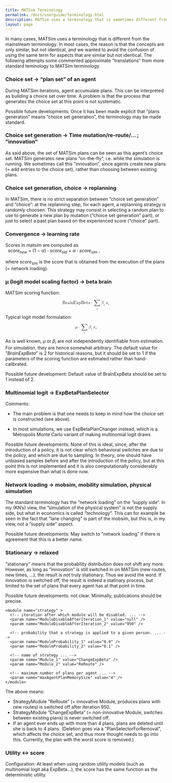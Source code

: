 ```yaml
---
title: MATSim Terminology
permalink: /docs/userguide/terminology.html
description: MATSim uses a terminology that is sometimes different from the mainstream terminology.
layout: page
---
```


<p>In many cases, MATSim uses a terminology that is different from the mainstream terminology. In most cases, the reason is that the concepts are only similar, but not identical, and we wanted to avoid the confusion of using the same term for aspects that are similar but not identical. The following attempts some commented approximate ”translations” from more standard teminology to MATSim terminology.&nbsp;</p>
<h3>Choice set → “plan set” of an agent</h3>
<p>During MATSim iterations, agent accumulate plans. This can be interpreted as building a choice set over time. A problem is that the process that generates the choice set at this point is not systematic.</p>
<p>Possible future developments: Once it has been made explicit that ”plans generation” means ”choice set generation”, the terminology may be made standard.</p>
<h3>Choice set generation → Time mutation/re-route/... ; ”innovation”</h3>
<p>As said above, the set of MATSim plans can be seen as this agent’s choice set. MATSim generates new plans ”on-the-fly”, i.e. while the simulation is running. We sometimes call this ”innovation”, since agents create new plans (= add entries to the choice set), rather than choosing between existing plans.</p>
<h3>Choice set generation, choice → replanning</h3>
<p>In MATSim, there is no strict separation between ”choice set generation” and ”choice”: at the replanning step, for each agent, a replanning strategy is randomly choosen. This strategy may consist in selecting a random plan to use to generate a new plan by mutation (”choice set generation” part), or just to select a past plan based on the experienced score (”choice” part).&nbsp;</p>
<h3>Convergence → learning rate</h3>
<p>Scores in matsim are computed as<br><em>&nbsp; score<sub>new</sub></em> = (1 − <em>α</em>) · <em>score<sub>old</sub></em> + <em>α</em> · <em>score<sub>sim</sub></em> ,</p>
<p>where <em>score<sub>sim</sub></em> is the score that is obtained from the execution of the plans (= network loading).&nbsp;</p>
<h3>μ (logit model scaling factor) → beta brain</h3>
<p>MATSim scoring function:</p>
<p><math display="block" title="{\tt BrainExpBeta} \cdot \sum_i \beta_i \, x_i " xmlns="http://www.w3.org/1998/Math/MathML"> <mrow> <mi>BrainExpBeta</mi> <mo>⋅</mo> <munder> <mrow> <mo largeop="true">∑</mo> </mrow> <mrow> <mi>i</mi> </mrow> </munder> <msub> <mrow> <mi>β</mi> </mrow> <mrow> <mi>i</mi> </mrow> </msub> <mspace width="0.167em"></mspace> <msub> <mrow> <mi>x</mi> </mrow> <mrow> <mi>i</mi></mrow></msub></mrow></math></p>
<p>Typical logit model formulation:</p>
<p><math display="block" title="{\tt BrainExpBeta} \cdot \sum_i \beta_i \, x_i " xmlns="http://www.w3.org/1998/Math/MathML"> <mrow> <mi>μ</mi> <mo>⋅</mo> <munder> <mrow> <mo largeop="true">∑</mo> </mrow> <mrow> <mi>i</mi> </mrow> </munder> <msub> <mrow> <mi>β</mi> </mrow> <mrow> <mi>i</mi> </mrow> </msub> <mspace width="0.167em"></mspace> <msub> <mrow> <mi>x</mi> </mrow> <mrow> <mi>i</mi></mrow></msub></mrow></math></p>
<p>As is well known, <em>μ</em> or <em>β<sub>i</sub></em> are not independently identifiable from estimation. For simulation, they are hence somewhat arbitrary. The default value for ”<em>BrainExpBeta</em>” is 2 for historical reasons, but it should be set to 1 if the parameters of the scoring function are estimated rather than hand-calibrated.</p>
<p>Possible future development: Default value of BrainExpBeta should be set to 1&nbsp;instead of 2.</p>
<h3>Multinomial logit → ExpBetaPlanSelector</h3>
<p>Comments:</p>
<ul>
<li>
<p>The main problem is that one needs to keep in mind how the choice set is constructed (see above).</p>
</li>
<li>In most simulations, we use ExpBetaPlanChanger instead, which is a Metropolis Monte Carlo variant of making multinomial logit draws</li>
</ul>
<p>Possible future developments: None of this is ideal, since, after the introduction of a policy, it is not clear which behavioral switches are due to the policy, and which are due to sampling. In theory, one should have unbiased samples before and after the introduction of the policy, but at this point this is not implemented and it is also computationally considerably more expensive than what is done now.&nbsp;</p>
<h3>Network loading → mobsim, mobility simulation, physical simulation</h3>
<p>The standard terminology has the ”network loading” on the ”supply side”. In my (KN’s) view, the ”simulation of the physical system” is not the supply side, but what in economics is called ”technology”. This can for example be seen in the fact that ”lane changing” is part of the mobsim, but this is, in my view, not a ”supply side” aspect.</p>
<p>Possible future developments: May switch to ”network loading” if there is agreement that this is a better name.&nbsp;</p>
<h3>Stationary → relaxed</h3>
<p>“stationary” means that the probability distribution does not shift any more. However, as long as ”innovation” is still switched in on MATSim (new routes, new times, ...), the result is not truly stationary. Thus we avoid the word. If innovation is switched off, the result is indeed a statinary process, but limited to the set of plans that every agent has at that point in time.</p>
<p>Possible future developments: not clear. Minimally, publications should be precise.</p>

```
<module name="strategy" >
  <!-- iteration after which module will be disabled. ... -->
  <param name="ModuleDisableAfterIteration_1" value="null" />
  <param name="ModuleDisableAfterIteration_2" value="950" />

  <!-- probability that a strategy is applied to a given person. ... -->
  <param name="ModuleProbability_1" value="0.9" />
  <param name="ModuleProbability_2" value="0.1" />

  <!-- name of strategy ... -->
  <param name="Module_1" value="ChangeExpBeta" />
  <param name="Module_2" value="ReRoute" />

  <!-- maximum number of plans per agent ... -->
  <param name="maxAgentPlanMemorySize" value="4" />
</module>
```

<p>The above means:</p>

<ul>
<li>StrategyModule ”ReRoute” (= innovative Module, produces plans with new routes) is switched off after iteration 950.</li>
<li>StrategyModule ”ChangeExpBeta” (= non-innovative Module, switches between existing plans) is never switched off.</li>
<li>If an agent ever ends up with more than 4 plans, plans are deleted until she is back to 4 plans. (Deletion goes via a ”PlanSelectorForRemoval”, which affects the choice set, and thus more thought needs to go into this. Currently, the plan with the worst score is removed.)&nbsp;</li>
</ul>
<h3>Utility ↔ score</h3>
<p>Configuration: At least when using random utility models (such as multinomial logit aka ExpBeta...), the score has the same function as the deterministic utility.&nbsp;</p>

